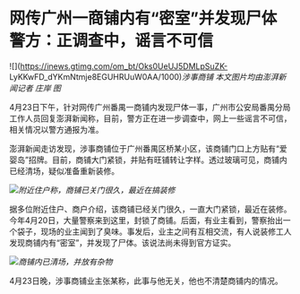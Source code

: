 # 网传广州一商铺内有“密室”并发现尸体 警方：正调查中，谣言不可信

![](https://inews.gtimg.com/om_bt/Oks0UeUJ5DMLpSuZK-
LyKKwFD_dYKmNtmje8EGUHRUuW0AA/1000)_涉事商铺 本文图片均由澎湃新闻记者 庄岸 图_

4月23日下午，针对网传广州番禺一商铺内发现尸体一事，广州市公安局番禺分局工作人员回复澎湃新闻称，目前，警方正在进一步调查中，网上一些谣言不可信，相关情况以警方通报为准。

澎湃新闻走访发现，涉事商铺位于广州番禺区桥某小区，该商铺门口上方贴有“爱婴岛”招牌。目前，商铺大门紧锁，并贴有旺铺转让字样。透过玻璃可见，商铺内已经清场，疑似准备重新装修。

![](https://inews.gtimg.com/om_bt/OZkR8xdWroBSYBwOt2M-CG0hP5zwz9ydAKI3_aCC7Ph7IAA/1000)_附近住户称，商铺已关门很久，最近在搞装修_

据多位附近住户、商户介绍，该商铺已经关门很久，一直大门紧锁，最近在装修。今年4月20日，大量警察来到这里，封锁了商铺。后面，有业主看到，警察抬出一个袋子，现场的业主闻到了臭味。事发后，业主之间有互相交流，有人说装修工人发现商铺内有“密室”，并发现了尸体。该说法尚未得到官方证实。

![](https://inews.gtimg.com/om_bt/OO2LY3hvy7GuLwP0sYvMw8GDxWg38eU_1e0AgEtgzpLIcAA/1000)_商铺内已清场，并放有杂物_

4月23日晚，涉事商铺业主张某称，此事与他无关，他也不清楚商铺内的情况。

